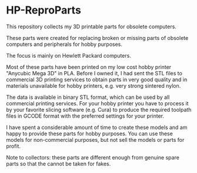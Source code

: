 # HP-ReproParts
This repository collects my 3D printable parts for obsolete computers.

These parts were created for replacing broken or missing parts of obsolete computers and peripherals for hobby purposes. 

The focus is mainly on Hewlett Packard computers.

Most of these parts have been printed on my low cost hobby printer "Anycubic Mega 3D" in PLA.
Before I owned it, I had sent the STL files to commercial 3D printing services to obtain parts in very good quality and in materials unavailable for hobby printers, e.g. very strong sintered nylon.

The data is available in binary STL format, which can be used by all commercial printing services.
For your hobby printer you have to process it by your favorite slicing software (e.g. Cura) to produce the required toolpath files in GCODE format with the preferred settings for your printer.

I have spent a considerable amount of time to create these models and am happy to provide these parts for hobby purposes.
You can use these models for non-commercial purposes, but not sell the models or parts for profit.

Note to collectors: these parts are different enough from genuine spare parts so that the cannot be taken for fakes.
